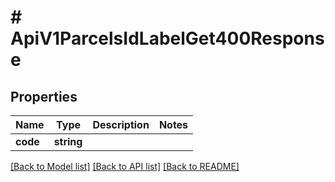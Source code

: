 # # ApiV1ParcelsIdLabelGet400Response

## Properties

Name | Type | Description | Notes
------------ | ------------- | ------------- | -------------
**code** | **string** |  |

[[Back to Model list]](../../README.md#models) [[Back to API list]](../../README.md#endpoints) [[Back to README]](../../README.md)
